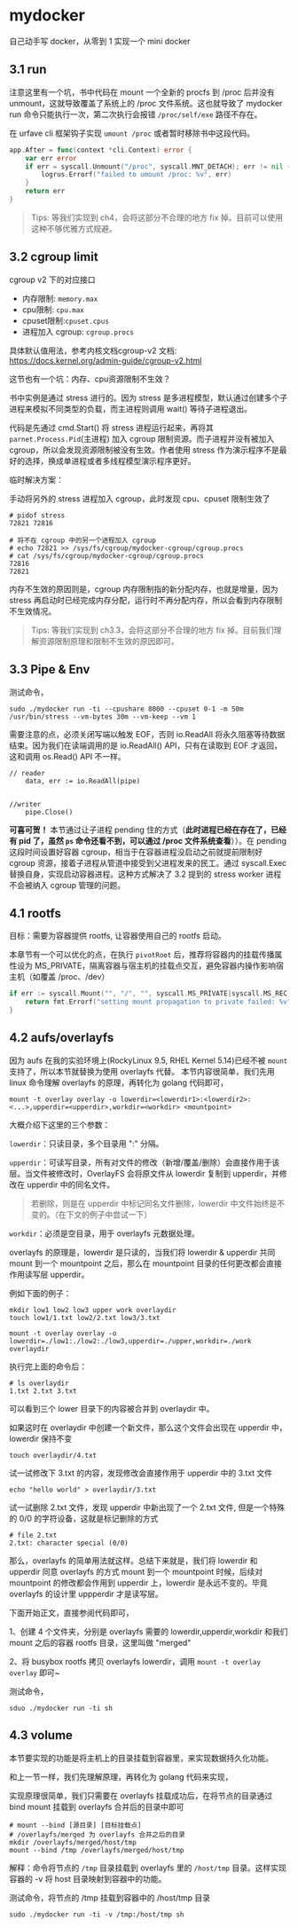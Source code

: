 # mydocker
自己动手写 docker，从零到 1 实现一个 mini docker

## 3.1 run
注意这里有一个坑，书中代码在 mount 一个全新的 procfs 到 /proc 后并没有 unmount，这就导致覆盖了系统上的 /proc 文件系统。这也就导致了 mydocker run 命令只能执行一次，第二次执行会报错 `/proc/self/exe` 路径不存在。


在 urfave cli 框架钩子实现 `umount /proc` 或者暂时移除书中这段代码。
```go
app.After = func(context *cli.Context) error {
    var err error
    if err = syscall.Unmount("/proc", syscall.MNT_DETACH); err != nil {
        logrus.Errorf("failed to umount /proc: %v", err)
    }
    return err
}
```

> Tips: 等我们实现到 ch4，会将这部分不合理的地方 fix 掉。目前可以使用这种不够优雅方式规避。

## 3.2 cgroup limit
cgroup v2 下的对应接口
* 内存限制: `memory.max`
* cpu限制: `cpu.max`
* cpuset限制:`cpuset.cpus`
* 进程加入 cgroup: `cgroup.procs`

具体默认值用法，参考内核文档cgroup-v2 文档: https://docs.kernel.org/admin-guide/cgroup-v2.html

这节也有一个坑：内存、cpu资源限制不生效？

书中实例是通过 stress 进行的。因为 stress 是多进程模型，默认通过创建多个子进程来模拟不同类型的负载，而主进程则调用 wait() 等待子进程退出。

代码是先通过 cmd.Start() 将 stress 进程运行起来，再将其 `parnet.Process.Pid`(主进程) 加入 cgroup 限制资源。而子进程并没有被加入 cgroup，所以会发现资源限制被没有生效。作者使用 stress 作为演示程序不是最好的选择，换成单进程或者多线程模型演示程序更好。

临时解决方案：

手动将另外的 stress 进程加入 cgroup，此时发现 cpu、cpuset 限制生效了
```shell
# pidof stress
72821 72816

# 将不在 cgroup 中的另一个进程加入 cgroup
# echo 72821 >> /sys/fs/cgroup/mydocker-cgroup/cgroup.procs
# cat /sys/fs/cgroup/mydocker-cgroup/cgroup.procs
72816
72821
```

内存不生效的原因则是，cgroup 内存限制指的新分配内存，也就是增量，因为 stress 再启动时已经完成内存分配，运行时不再分配内存，所以会看到内存限制不生效情况。

> Tips: 等我们实现到 ch3.3，会将这部分不合理的地方 fix 掉。目前我们理解资源限制原理和限制不生效的原因即可。

## 3.3 Pipe & Env
测试命令，
```shell
sudo ./mydocker run -ti --cpushare 8000 --cpuset 0-1 -m 50m /usr/bin/stress --vm-bytes 30m --vm-keep --vm 1
```

需要注意的点，必须关闭写端以触发 EOF，否则 io.ReadAll 将永久阻塞等待数据结束。​因为我们在读端调用的是 io.ReadAll() API，只有在读取到 EOF 才返回，这和调用 os.Read() API 不一样。
```golang
// reader
	data, err := io.ReadAll(pipe)


//writer
    pipe.Close()
```

**可喜可贺！** 本节通过让子进程 pending 住的方式（**此时进程已经在存在了，已经有 pid 了，虽然 `ps` 命令还看不到，可以通过 /proc 文件系统查看**））。在 pending 这段时间设置好容器 cgroup，相当于在容器进程没启动之前就提前限制好 cgroup 资源，接着子进程从管道中接受到父进程发来的民工。通过 syscall.Exec 替换自身，实现启动容器进程。这种方式解决了 3.2 提到的 stress worker 进程不会被纳入 cgroup 管理的问题。


## 4.1 rootfs
目标：需要为容器提供 rootfs, 让容器使用自己的 rootfs 启动。

本章节有一个可以优化的点，在执行 `pivotRoot` 后，推荐将容器内的挂载传播属性设为 MS_PRIVATE，隔离容器与宿主机的挂载点交互，避免容器内操作影响宿主机（如覆盖 /proc、/dev）

```go
if err := syscall.Mount("", "/", "", syscall.MS_PRIVATE|syscall.MS_REC, ""); err != nil {
	return fmt.Errorf("setting mount propagation to private failed: %v", err)
}
```

## 4.2 aufs/overlayfs
因为 aufs 在我的实验环境上(RockyLinux 9.5, RHEL Kernel 5.14)已经不被 `mount` 支持了，所以本节就替换为使用 overlayfs 代替。
本节内容很简单，我们先用 linux 命令理解 overlayfs 的原理，再转化为 golang 代码即可，

```shell
mount -t overlay overlay -o lowerdir=<lowerdir1>:<lowerdir2>:<...>,upperdir=<upperdir>,workdir=<workdir> <mountpoint>
```
大概介绍下这里的三个参数：

`lowerdir`：只读目录，多个目录用 ":" 分隔。

`upperdir`：可读写目录，所有对文件的修改（新增/覆盖/删除）会直接作用于该层。当文件被修改时，OverlayFS 会将原文件从 lowerdir 复制到 upperdir，并修改在 upperdir 中的同名文件。

> 若删除，则是在 upperdir 中标记同名文件删除，lowerdir 中文件始终是不变的。（在下文的例子中尝试一下）

`workdir`：必须是空目录，用于 overlayfs 元数据处理。

overlayfs 的原理是，lowerdir 是只读的，当我们将 lowerdir & upperdir 共同 mount 到一个 mountpoint 之后，那么在 mountpoint 目录的任何更改都会直接作用读写层 upperdir。

例如下面的例子：

```shell
mkdir low1 low2 low3 upper work overlaydir
touch low1/1.txt low2/2.txt low3/3.txt

mount -t overlay overlay -o lowerdir=./low1:./low2:./low3,upperdir=./upper,workdir=./work overlaydir
```
执行完上面的命令后：

```shell
# ls overlaydir
1.txt 2.txt 3.txt
```
可以看到三个 lower 目录下的内容被合并到 overlaydir 中。

如果这时在 overlaydir 中创建一个新文件，那么这个文件会出现在 upperdir 中，lowerdir 保持不变
```shell
touch overlaydir/4.txt
```

试一试修改下 3.txt 的内容，发现修改会直接作用于 upperdir 中的 3.txt 文件
```shell
echo "hello world" > overlaydir/3.txt
```

试一试删除 2.txt 文件，发现 upperdir 中新出现了一个 2.txt 文件, 但是一个特殊的 0/0 的字符设备，这就是标记删除的方式
``` shell
# file 2.txt
2.txt: character special (0/0)
```

那么，overlayfs 的简单用法就这样。总结下来就是，我们将 lowerdir 和 upperdir 同意 overlayfs 的方式 mount 到一个 mountpoint 时候，后续对 mountpoint 的修改都会作用到 upperdir 上，lowerdir 是永远不变的。毕竟 overlayfs 的设计里 uppperdir 才是读写层。


下面开始正文，直接参阅代码即可，

1、创建 4 个文件夹，分别是 overlayfs 需要的 lowerdir,upperdir,workdir 和我们 mount 之后的容器 rootfs 目录，这里叫做 "merged"

2、将 busybox rootfs 拷贝 overlayfs lowerdir，调用 `mount -t overlay overlay` 即可~

测试命令，
```shell
sduo ./mydocker run -ti sh
```

## 4.3 volume
本节要实现的功能是将主机上的目录挂载到容器里，来实现数据持久化功能。

和上一节一样，我们先理解原理，再转化为 golang 代码来实现，

实现原理很简单，我们只需要在 overlayfs 挂载成功后，在将节点的目录通过 bind mount 挂载到 overlayfs 合并后的目录中即可
``` shell
# mount --bind [源目录] [目标挂载点]
# /overlayfs/merged 为 overlayfs 合并之后的目录
mkdir /overlayfs/merged/host/tmp
mount --bind /tmp /overlayfs/merged/host/tmp
```
解释：命令将节点的 `/tmp` 目录挂载到 overlayfs 里的 `/host/tmp` 目录。这样实现容器的 -v 将 host 目录映射到容器中的功能。

测试命令，将节点的 /tmp 挂载到容器中的 /host/tmp 目录
```shell
sudo ./mydocker run -ti -v /tmp:/host/tmp sh
```
